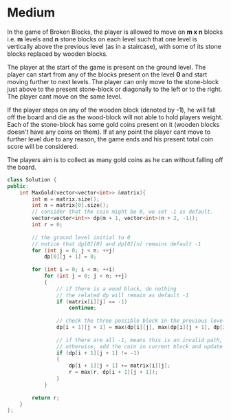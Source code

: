 # Medium

In the game of Broken Blocks, the player is allowed to move on **m x n** blocks i.e. **m** levels and **n** stone blocks on each level such that one level is vertically above the previous level (as in a staircase), with some of its stone blocks replaced by wooden blocks.

The player at the start of the game is present on the ground level. The player can start from any of the blocks present on the level **0** and start moving further to next levels. The player can only move to the stone-block just above to the present stone-block or diagonally to the left or to the right. The player cant move on the same level.

If the player steps on any of the wooden block (denoted by **-1**), he will fall off the board and die as the wood-block will not able to hold players weight. Each of the stone-block has some gold coins present on it (wooden blocks doesn't have any coins on them). If at any point the player cant move to further level due to any reason, the game ends and his present total coin score will be considered.

The players aim is to collect as many gold coins as he can without falling off the board.

```cpp
class Solution {
public:
    int MaxGold(vector<vector<int>> &matrix){
        int m = matrix.size();
        int n = matrix[0].size();
        // consider that the coin might be 0, we set -1 as default.
        vector<vector<int>> dp(m + 1, vector<int>(n + 2, -1));
        int r = 0;
        
        // the ground level initial to 0
        // notice that dp[0][0] and dp[0][n] remains default -1
        for (int j = 0; j < n; ++j)
            dp[0][j + 1] = 0;
        
        for (int i = 0; i < m; ++i)
            for (int j = 0; j < n; ++j)
            {
                // if there is a wood block, do nothing
                // the related dp will remain as default -1
                if (matrix[i][j] == -1)
                    continue;
                    
                // check the three possible block in the previous level
                dp[i + 1][j + 1] = max(dp[i][j], max(dp[i][j + 1], dp[i][j + 2]));
                
                // if there are all -1, means this is an invalid path, purge it.
                // otherwise, add the coin in current block and update the global max value.
                if (dp[i + 1][j + 1] != -1)
                {
                    dp[i + 1][j + 1] += matrix[i][j];
                    r = max(r, dp[i + 1][j + 1]);
                }
            }
        
        return r;
    }
};
```
